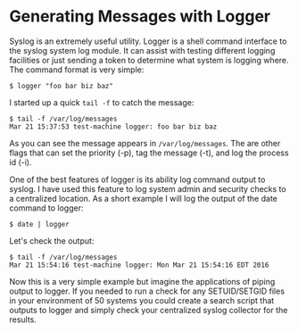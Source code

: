 # Generating Messages with Logger

Syslog is an extremely useful utility. Logger is a shell command interface to 
the syslog system log module. It can assist with testing different logging facilities
or just sending a token to determine what system is logging where. The command
format is very simple:

    $ logger "foo bar biz baz"

I started up a quick <code>tail -f</code> to catch the message:

    $ tail -f /var/log/messages
    Mar 21 15:37:53 test-machine logger: foo bar biz baz

As you can see the message appears in <code>/var/log/messages</code>. The are other
flags that can set the priority (-p), tag the message (-t), and log the process
id (-i). 

One of the best features of logger is its ability log command output to syslog. I
have used this feature to log system admin and security checks to a centralized
location. As a short example I will log the output of the date command to logger:

    $ date | logger
    
Let's check the output:

    $ tail -f /var/log/messages
    Mar 21 15:54:16 test-machine logger: Mon Mar 21 15:54:16 EDT 2016

Now this is a very simple example but imagine the applications of piping output
to logger. If you needed to run a check for any SETUID/SETGID files in your
environment of 50 systems you could create a search script that outputs to logger
and simply check your centralized syslog collector for the results.
